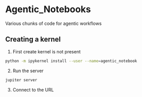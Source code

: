 # Agentic_Notebooks
Various chunks of code for agentic workflows

## Creating a kernel
1. First create kernel is not present
```bash
python -m ipykernel install --user --name=agentic_notebook                                                      ✔  jupyter 3.11.9 Py 
```

2. Run the server
```bash
jupiter server
```

3. Connect to the URL
